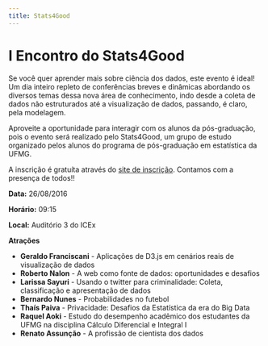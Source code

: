 ```yaml
---
title: Stats4Good
---
```


# I Encontro do Stats4Good

Se você quer aprender mais sobre ciência dos dados, este evento é ideal! Um dia inteiro repleto de conferências breves e dinâmicas abordando os diversos temas dessa nova área de conhecimento, indo desde a coleta de dados não estruturados até a visualização de dados, passando, é claro, pela modelagem.

Aproveite a oportunidade para interagir com os alunos da pós-graduação, pois o evento será realizado pelo Stats4Good, um grupo de estudo organizado pelos alunos do programa de pós-graduação em estatística da UFMG. 

A inscrição é gratuíta através do [site de inscrição](https://encontros4g.eventbrite.com.br). Contamos com a presença de todos!!

**Data:** 26/08/2016

**Horário:** 09:15

**Local:** Auditório 3 do ICEx

**Atrações**

* **Geraldo Franciscani** - Aplicações de D3.js em cenários reais de visualização de dados
* **Roberto Nalon** - A web como fonte de dados: oportunidades e desafios
* **Larissa Sayuri** - Usando o twitter para criminalidade: Coleta, classificação e apresentação de dados
* **Bernardo Nunes** - Probabilidades no futebol
* **Thaís Paiva** - Privacidade: Desafios da Estatística da era do Big Data
* **Raquel Aoki** - Estudo do desempenho acadêmico dos estudantes da UFMG na disciplina Cálculo Diferencial e Integral I
* **Renato Assunção** - A profissão de cientista dos dados


